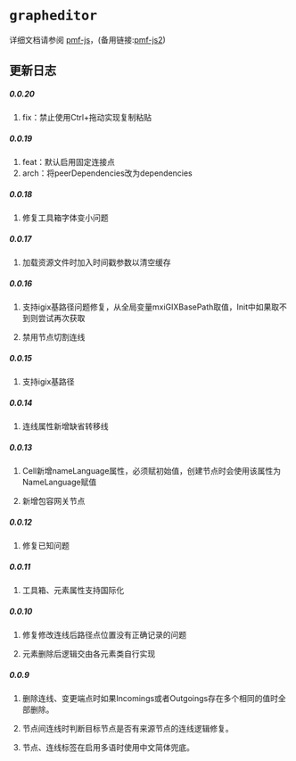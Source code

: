 # `grapheditor`

详细文档请参阅 [pmf-js](https://git.iec.io/gsp-cloud-ds/bpm/pmf/pmf-js/-/blob/dev/README.md)，(备用链接:[pmf-js2](https://git.iec.io/zhangzhichao02/alden-docs/-/blob/master/pmf/README.md))

## 更新日志

##### 0.0.20

1. fix：禁止使用Ctrl+拖动实现复制粘贴

##### 0.0.19

1. feat：默认启用固定连接点
2. arch：将peerDependencies改为dependencies

##### 0.0.18

1. 修复工具箱字体变小问题

##### 0.0.17 

1. 加载资源文件时加入时间戳参数以清空缓存

##### 0.0.16

1. 支持igix基路径问题修复，从全局变量mxiGIXBasePath取值，Init中如果取不到则尝试再次获取

2. 禁用节点切割连线

##### 0.0.15

1. 支持igix基路径

##### 0.0.14

1. 连线属性新增缺省转移线

##### 0.0.13

1. Cell新增nameLanguage属性，必须赋初始值，创建节点时会使用该属性为NameLanguage赋值

2. 新增包容网关节点

##### 0.0.12

1. 修复已知问题

##### 0.0.11

1. 工具箱、元素属性支持国际化

##### 0.0.10

1. 修复修改连线后路径点位置没有正确记录的问题

2. 元素删除后逻辑交由各元素类自行实现

##### 0.0.9

1. 删除连线、变更端点时如果Incomings或者Outgoings存在多个相同的值时全部删除。

2. 节点间连线时判断目标节点是否有来源节点的连线逻辑修复。

3. 节点、连线标签在启用多语时使用中文简体兜底。
